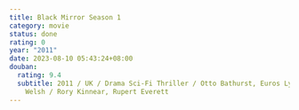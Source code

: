 ```yaml
---
title: Black Mirror Season 1
category: movie
status: done
rating: 0
year: "2011"
date: 2023-08-10 05:43:24+08:00
douban:
  rating: 9.4
  subtitle: 2011 / UK / Drama Sci-Fi Thriller / Otto Bathurst, Euros Lyn, Brian
    Welsh / Rory Kinnear, Rupert Everett
---
```



